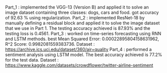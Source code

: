 Part_1 : implemented the VGG-13 (Version B) and applied it to solve an image dataset containing three classes: dogs, cars and food. got accuracy of 92.63 % using regularization.
Part_2 : implemented ResNet-18 by manually defining a residual block and applied it to solve the image dataset that we use in Part 1. The testing accuracy achieved is 87.93% and the testing loss is 0.4561.
Part_3 : worked on time-series forecasting using RNN and LSTM methods. best Mean Squared Error: 0.00022895804158631962, R^2 Score: 0.9982081559383736. Dataset : https://archive.ics.uci.edu/dataset/360/air+quality
Part_4 : performed a sentiment analysis using LSTM model. The best accuracy achieved is 77.2% for the test data. Dataset : https://www.kaggle.com/datasets/crowdflower/twitter-airline-sentiment
